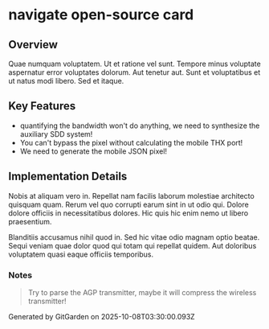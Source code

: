 # navigate open-source card

## Overview
Quae numquam voluptatem. Ut et ratione vel sunt. Tempore minus voluptate aspernatur error voluptates dolorum. Aut tenetur aut. Sunt et voluptatibus et ut natus modi libero. Sed et itaque.

## Key Features
- quantifying the bandwidth won't do anything, we need to synthesize the auxiliary SDD system!
- You can't bypass the pixel without calculating the mobile THX port!
- We need to generate the mobile JSON pixel!

## Implementation Details
Nobis at aliquam vero in. Repellat nam facilis laborum molestiae architecto quisquam quam. Rerum vel quo corrupti earum sint in ut odio qui. Dolore dolore officiis in necessitatibus dolores. Hic quis hic enim nemo ut libero praesentium.
 Blanditiis accusamus nihil quod in. Sed hic vitae odio magnam optio beatae. Sequi veniam quae dolor quod qui totam qui repellat quidem. Aut doloribus voluptatem quasi eaque officiis temporibus.

### Notes
> Try to parse the AGP transmitter, maybe it will compress the wireless transmitter!

Generated by GitGarden on 2025-10-08T03:30:00.093Z